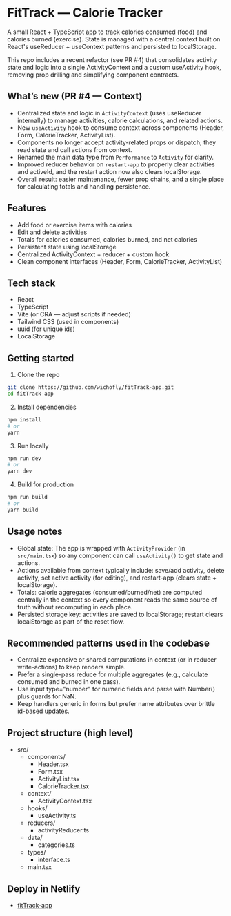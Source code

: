# FitTrack — Calorie Tracker

A small React + TypeScript app to track calories consumed (food) and calories burned (exercise). State is managed with a central context built on React's useReducer + useContext patterns and persisted to localStorage.

This repo includes a recent refactor (see PR #4) that consolidates activity state and logic into a single ActivityContext and a custom useActivity hook, removing prop drilling and simplifying component contracts.

## What’s new (PR #4 — Context)

- Centralized state and logic in `ActivityContext` (uses useReducer internally) to manage activities, calorie calculations, and related actions.
- New `useActivity` hook to consume context across components (Header, Form, CalorieTracker, ActivityList).
- Components no longer accept activity-related props or dispatch; they read state and call actions from context.
- Renamed the main data type from `Performance` to `Activity` for clarity.
- Improved reducer behavior on `restart-app` to properly clear activities and activeId, and the restart action now also clears localStorage.
- Overall result: easier maintenance, fewer prop chains, and a single place for calculating totals and handling persistence.

## Features

- Add food or exercise items with calories
- Edit and delete activities
- Totals for calories consumed, calories burned, and net calories
- Persistent state using localStorage
- Centralized ActivityContext + reducer + custom hook
- Clean component interfaces (Header, Form, CalorieTracker, ActivityList)

## Tech stack

- React
- TypeScript
- Vite (or CRA — adjust scripts if needed)
- Tailwind CSS (used in components)
- uuid (for unique ids)
- LocalStorage

## Getting started

1. Clone the repo

```bash
git clone https://github.com/wichofly/fitTrack-app.git
cd fitTrack-app
```

2. Install dependencies

```bash
npm install
# or
yarn
```

3. Run locally

```bash
npm run dev
# or
yarn dev
```

4. Build for production

```bash
npm run build
# or
yarn build
```

## Usage notes

- Global state: The app is wrapped with `ActivityProvider` (in `src/main.tsx`) so any component can call `useActivity()` to get state and actions.
- Actions available from context typically include: save/add activity, delete activity, set active activity (for editing), and restart-app (clears state + localStorage).
- Totals: calorie aggregates (consumed/burned/net) are computed centrally in the context so every component reads the same source of truth without recomputing in each place.
- Persisted storage key: activities are saved to localStorage; restart clears localStorage as part of the reset flow.

## Recommended patterns used in the codebase

- Centralize expensive or shared computations in context (or in reducer write-actions) to keep renders simple.
- Prefer a single-pass reduce for multiple aggregates (e.g., calculate consumed and burned in one pass).
- Use input type="number" for numeric fields and parse with Number() plus guards for NaN.
- Keep handlers generic in forms but prefer name attributes over brittle id-based updates.

## Project structure (high level)

- src/
  - components/
    - Header.tsx
    - Form.tsx
    - ActivityList.tsx
    - CalorieTracker.tsx
  - context/
    - ActivityContext.tsx
  - hooks/
    - useActivity.ts
  - reducers/
    - activityReducer.ts
  - data/
    - categories.ts
  - types/
    - interface.ts
  - main.tsx

## Deploy in Netlify

- [fitTrack-app](https://fittracker0.netlify.app/)
